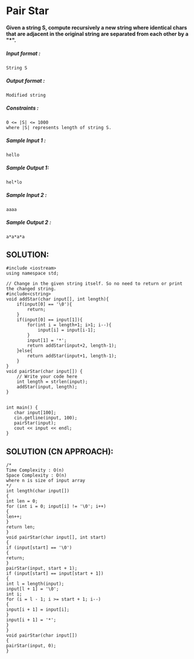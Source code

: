 # Pair Star


#### Given a string S, compute recursively a new string where identical chars that are adjacent in the original string are separated from each other by a "*".

##### Input format :

```
String S

```

##### Output format :

```
Modified string

```

##### Constraints :

```
0 <= |S| <= 1000
where |S| represents length of string S.

```

##### Sample Input 1 :

```
hello

```

##### Sample Output 1:

```
hel*lo

```

##### Sample Input 2 :

```
aaaa

```

##### Sample Output 2 :

```
a*a*a*a
```

## SOLUTION:

    #include <iostream>
    using namespace std;
    
    // Change in the given string itself. So no need to return or print the changed string.
    #include<cstring>
    void addStar(char input[], int length){
        if(input[0] == '\0'){
            return;
        }
        if(input[0] == input[1]){
            for(int i = length+1; i>1; i--){
                input[i] = input[i-1];
            }
            input[1] = '*';
            return addStar(input+2, length-1);
        }else{
            return addStar(input+1, length-1);
        }
    }
    void pairStar(char input[]) {
        // Write your code here
        int length = strlen(input);
        addStar(input, length);
    }
    
    
    int main() {
       char input[100];
       cin.getline(input, 100);
       pairStar(input);
       cout << input << endl;
    }

## SOLUTION (CN APPROACH):

    /*
    Time Complexity : O(n)
    Space Complexity : O(n)
    where n is size of input array
    */
    int length(char input[])
    {
    int len = 0;
    for (int i = 0; input[i] != '\0'; i++)
    {
    len++;
    }
    return len;
    }
    void pairStar(char input[], int start)
    {
    if (input[start] == '\0')
    {
    return;
    }
    pairStar(input, start + 1);
    if (input[start] == input[start + 1])
    {
    int l = length(input);
    input[l + 1] = '\0';
    int i;
    for (i = l - 1; i >= start + 1; i--)
    {
    input[i + 1] = input[i];
    }
    input[i + 1] = '*';
    }
    }
    void pairStar(char input[])
    {
    pairStar(input, 0);
    }
